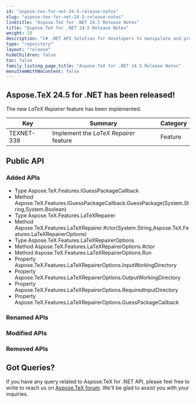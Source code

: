 ```yaml
---
id: "aspose-tex-for-net-24-5-release-notes"
slug: "aspose-tex-for-net-24-5-release-notes"
linktitle: "Aspose.TeX for .NET 24.5 Release Notes"
title: "Aspose.TeX for .NET 24.5 Release Notes"
weight: 18
description: "C# .NET API Solution for developers to manipulate and process TeX and LaTeX files. Release Notes of Aspose.TeX API solution for .NET | Release 2024.05"
type: "repository"
layout: "release"
hideChildren: false
toc: false
family_listing_page_title: "Aspose.TeX for .NET 24.5 Release Notes"
menuItemWithNoContent: false
---
```


## Aspose.TeX 24.5 for .NET has been released!

The new *LaTeX Repairer* feature has been implemented.

| Key | Summary | Category |
|---|---|---|
| TEXNET-338 | Implement the *LaTeX Repairer* feature | Feature |

## Public API

### Added APIs
 * Type Aspose.TeX.Features.IGuessPackageCallback
 * Method Aspose.TeX.Features.IGuessPackageCallback.GuessPackage(System.String,System.Boolean)
 * Type Aspose.TeX.Features.LaTeXRepairer
 * Method Aspose.TeX.Features.LaTeXRepairer.#ctor(System.String,Aspose.TeX.Features.LaTeXRepairerOptions)
 * Type Aspose.TeX.Features.LaTeXRepairerOptions
 * Method Aspose.TeX.Features.LaTeXRepairerOptions.#ctor
 * Method Aspose.TeX.Features.LaTeXRepairerOptions.Run
 * Property Aspose.TeX.Features.LaTeXRepairerOptions.InputWorkingDirectory
 * Property Aspose.TeX.Features.LaTeXRepairerOptions.OutputWorkingDirectory
 * Property Aspose.TeX.Features.LaTeXRepairerOptions.RequiredInputDirectory
 * Property Aspose.TeX.Features.LaTeXRepairerOptions.GuessPackageCallback

### Renamed APIs

### Modified APIs

### Removed APIs


## Got Queries?
If you have any query related to Aspose.TeX for .NET API, please feel free to write to reach us on [Aspose.TeX forum](https://forum.aspose.com/c/tex/). We'll be glad to assist you with your inquiries.
